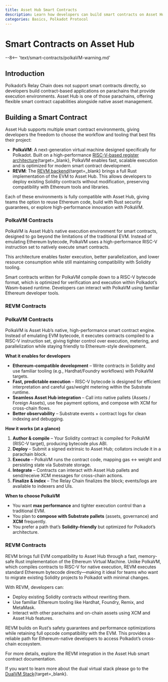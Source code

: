 ```yaml
---
title: Asset Hub Smart Contracts 
description: Learn how developers can build smart contracts on Asset Hub by leveraging either Wasm/ink! or EVM contracts across many parachains.
categories: Basics, Polkadot Protocol
---
```


# Smart Contracts on Asset Hub

--8<-- 'text/smart-contracts/polkaVM-warning.md'

## Introduction

Polkadot’s Relay Chain does not support smart contracts directly, so developers build contract-based applications on parachains that provide execution environments. Asset Hub is one of those parachains, offering flexible smart contract capabilities alongside native asset management.

## Building a Smart Contract

Asset Hub supports multiple smart contract environments, giving developers the freedom to choose the workflow and tooling that best fits their project:

- **PolkaVM**: A next-generation virtual machine designed specifically for Polkadot. Built on a high-performance [RISC-V-based register architecture](https://en.wikipedia.org/wiki/RISC-V){target=_blank}, PolkaVM enables fast, scalable execution and is optimized for modern smart contract development.
- **REVM**: The [REVM backend](https://github.com/bluealloy/revm){target=_blank} brings a full Rust implementation of the EVM to Asset Hub. This allows developers to deploy existing Solidity contracts without modification, preserving compatibility with Ethereum tools and libraries.

Each of these environments is fully compatible with Asset Hub, giving teams the option to reuse Ethereum code, build with Rust security guarantees, or explore high-performance innovation with PolkaVM.

### PolkaVM Contracts

PolkaVM is Asset Hub’s native execution environment for smart contracts, designed to go beyond the limitations of the traditional EVM. Instead of emulating Ethereum bytecode, PolkaVM uses a high-performance RISC-V instruction set to natively execute smart contracts. 

This architecture enables faster execution, better parallelization, and lower resource consumption while still maintaining compatibility with Solidity tooling.

Smart contracts written for PolkaVM compile down to a RISC-V bytecode format, which is optimized for verification and execution within Polkadot’s Wasm-based runtime. Developers can interact with PolkaVM using familiar Ethereum developer tools.

### REVM Contracts

### PolkaVM Contracts

PolkaVM is Asset Hub’s native, high-performance smart contract engine. Instead of emulating EVM bytecode, it executes contracts compiled to a RISC-V instruction set, giving tighter control over execution, metering, and parallelization while staying friendly to Ethereum-style development.

**What it enables for developers**
- **Ethereum-compatible development** – Write contracts in Solidity and use familiar tooling (e.g., Hardhat/Foundry workflows) with PolkaVM targets.
- **Fast, predictable execution** – RISC-V bytecode is designed for efficient interpretation and careful gas/weight metering within the Substrate runtime.
- **Seamless Asset Hub integration** – Call into native pallets (Assets / Foreign Assets), use fee payment options, and compose with XCM for cross-chain flows.
- **Better observability** – Substrate events + contract logs for clean indexing and debugging.

**How it works (at a glance)**

1. **Author & compile** – Your Solidity contract is compiled for PolkaVM (RISC-V target), producing bytecode plus ABI.
2. **Deploy** – Submit a signed extrinsic to Asset Hub; collators include it in a parachain block.
3. **Execute** – PolkaVM runs the contract code, mapping gas ↔ weight and persisting state via Substrate storage.
4. **Integrate** – Contracts can interact with Asset Hub pallets and send/receive XCM messages for cross-chain actions.
5. **Finalize & index** – The Relay Chain finalizes the block; events/logs are available to indexers and UIs.

**When to choose PolkaVM**

- You want **max performance** and tighter execution control than a traditional EVM.
- You plan to **compose with Substrate pallets** (assets, governance) and **XCM** frequently.
- You prefer a path that’s **Solidity-friendly** but optimized for Polkadot’s architecture.

### REVM Contracts

REVM brings full EVM compatibility to Asset Hub through a fast, memory-safe Rust implementation of the Ethereum Virtual Machine. Unlike PolkaVM, which compiles contracts to RISC-V for native execution, REVM executes standard Ethereum bytecode directly—making it ideal for teams who want to migrate existing Solidity projects to Polkadot with minimal changes.

With REVM, developers can:

- Deploy existing Solidity contracts without rewriting them.
- Use familiar Ethereum tooling like Hardhat, Foundry, Remix, and MetaMask.
- Interact with other parachains and on-chain assets using XCM and Asset Hub features.

REVM builds on Rust’s safety guarantees and performance optimizations while retaining full opcode compatibility with the EVM. This provides a reliable path for Ethereum-native developers to access Polkadot’s cross-chain ecosystem.

For more details, explore the REVM integration in the Asset Hub smart contract documentation.

If you want to learn more about the dual virtual stack please go to the [DualVM Stack](polkadot-docs/smart-contracts/for-eth-devs/dual-vm-stack.md){target=_blank}.